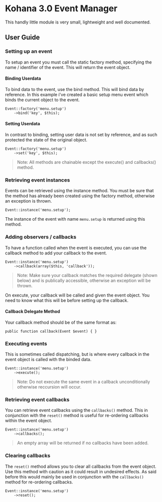 # Kohana 3.0 Event Manager

This handly little module is very small, lightweight and well documented.

## User Guide

### Setting up an event

To setup an event you must call the static factory method, specifying the name / identifier of the event. This will return the event object.

#### Binding Userdata

To bind data to the event, use the bind method. This will bind data by reference. In this example i've created a basic setup menu event which binds the current object to the event.

	Event::factory('menu.setup')
		->bind('key', $this);

#### Setting Userdata

In contrast to binding, setting user data is not set by reference, and as such protected the state of the original object.

	Event::factory('menu.setup')
		->set('key', $this);

> Note: All methods are chainable except the execute() and callbacks() method.

### Retrieving event instances

Events can be retrieved using the instance method. You must be sure that the method has already been created using the factory method, otherwise an exception is thrown.

	Event::instance('menu.setup');

The instance of the event with name `menu.setup` is returned using this method.

### Adding observers / callbacks

To have a function called when the event is executed, you can use the callback method to add your callback to the event.

	Event::instance('menu.setup')
		->callback(array($this, 'callback'));

> Note: Make sure your callback matches the required delegate (shown below) and is publically accessible, otherwise an exception will be thrown.

On execute, your callback will be called and given the event object. You need to know what this will be before setting up the callback.

#### Callback Delegate Method

Your callback method should be of the same format as:

	public function callback(Event $event) { }

### Executing events

This is sometimes called dispatching, but is where every callback in the event object is called with the binded data.

	Event::instance('menu.setup')
		->execute();

> Note: Do not execute the same event in a callback unconditionally otherwise reccursion will occur.

### Retrieving event callbacks

You can retrieve event callbacks using the `callbacks()` method. This in conjunction with the `reset()` method is useful for re-ordering callbacks within the event object.

	Event::instance('menu.setup')
		->callbacks();

> An empty array will be returned if no callbacks have been added.

### Clearing callbacks

The `reset()` method allows you to clear all callbacks from the event object. Use this method with caution as it could result in undesired effects. As said before this would mainly be used in conjunction with the 	`callbacks()` method for re-ordering callbacks.

	Event::instance('menu.setup')
		->reset();